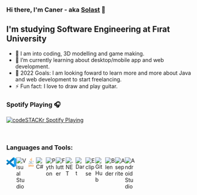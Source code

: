 ### Hi there, I'm Caner - aka [Solast][website] 👋

## I'm studying Software Engineering at Fırat University

- 🔭 I am into coding, 3D modelling and game making.
- 🌱 I’m currently learning about desktop/mobile app and web development.
- 🥅 2022 Goals: I am looking foward to learn more and more about Java and web development to start freelancing.
- ⚡ Fun fact: I love to draw and play guitar.

### Spotify Playing 🎧

[<img src="https://cdn-icons-png.flaticon.com/512/2111/2111624.png" alt="codeSTACKr Spotify Playing" width="26px" />](https://open.spotify.com/playlist/6EV5WCkFfG8JgC4xKwtCGu)

<br />

### Languages and Tools:

[<img align="left" alt="Visual Studio Code" width="26px" src="https://raw.githubusercontent.com/github/explore/80688e429a7d4ef2fca1e82350fe8e3517d3494d/topics/visual-studio-code/visual-studio-code.png" />][webpagevscode]
[<img align="left" alt="Visual Studio" width="26px" src="https://cdn.icon-icons.com/icons2/3053/PNG/512/microsoft_visual_studio_macos_bigsur_icon_189958.png" />][webpagevs]
[<img align="left" alt="Java" width="26px" src="https://raw.githubusercontent.com/github/explore/5b3600551e122a3277c2c5368af2ad5725ffa9a1/topics/java/java.png" />][webpagejava]
[<img align="left" alt="C#" width="26px" src="https://play-lh.googleusercontent.com/uGqP7F-E_eaEwTb3hMz63MWf0YKRSK6n9INBwibBSOrGDg6B3sd-ACuqNrR312ohdQ=w240-h480" />][webpagec#]
[<img align="left" alt="Python" width="26px" src="https://cdn.icon-icons.com/icons2/2699/PNG/512/python_logo_icon_168886.png" />][webpagepython]
[<img align="left" alt="Flutter" width="26px" src="https://cdn.icon-icons.com/icons2/2107/PNG/512/file_type_flutter_icon_130599.png" />][webpageflutter]
[<img align="left" alt=".NET" width="26px" src="https://cdn.icon-icons.com/icons2/2415/PNG/512/dot_net_plain_wordmark_logo_icon_146545.png" />][webpage.NET]
[<img align="left" alt="Dart" width="26px" src="https://user-images.githubusercontent.com/26507463/53453892-49908900-3a04-11e9-9dce-77ed3d694326.png" />][webpagedart]
[<img align="left" alt="Eclipse" width="26px" src="https://brandeps.com/icon-download/E/Eclipse-icon-vector-02.svg" />][webpageeclipse]
[<img align="left" alt="GitHub" width="26px" src="https://cdn.jim-nielsen.com/macos/512/github-desktop-2021-05-20.png" />][webpagegithub]
[<img align="left" alt="Blender" width="26px" src="https://icons.iconarchive.com/icons/dakirby309/simply-styled/128/Blender-icon.png" />][webpageblender]
[<img align="left" alt="Aseprite" width="26px" src="https://community.aseprite.org/uploads/default/original/1X/41b8dccda51104ccd560162c19a25b5671eef5f7.png" />][webpageaseprite]
[<img align="left" alt="Android Studio" width="26px" src="https://cdn.icon-icons.com/icons2/3053/PNG/512/android_studio_alt_macos_bigsur_icon_190394.png" />][webpageandroidstudio]

</details>

[website]: https://www.instagram.com/1solast/
[webpagevscode]: https://code.visualstudio.com
[webpagevs]: https://visualstudio.microsoft.com
[webpagejava]: https://www.java.com/tr/
[webpagec#]: https://learn.microsoft.com/en-us/dotnet/csharp/
[webpagepython]: https://www.python.org
[webpageflutter]: https://flutter.dev
[webpage.NET]: https://learn.microsoft.com/tr-tr/dotnet/welcome
[webpagedart]: https://dart.dev
[webpageeclipse]: https://www.eclipse.org
[webpageandroidstudio]: https://developer.android.com/studio?gclid=CjwKCAiA6Y2QBhAtEiwAGHybPaLKuNwUnp-Tb8rkB-tBSsDg-RE3-qtUH3nLPHELzn_N5XPFrxWjjBoCkxAQAvD_BwE&gclsrc=aw.ds
[webpagegithub]: https://github.com
[webpageblender]: https://www.blender.org
[webpageaseprite]: https://www.aseprite.org
